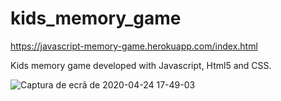 # kids_memory_game

https://javascript-memory-game.herokuapp.com/index.html

Kids memory game developed with Javascript, Html5 and CSS.

![Captura de ecrã de 2020-04-24 17-49-03](https://user-images.githubusercontent.com/37440264/80237761-2c316c00-8655-11ea-944e-7b9577bdd816.png)
